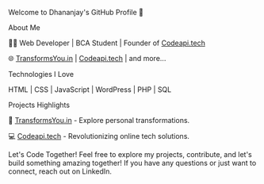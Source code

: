 Welcome to Dhananjay's GitHub Profile 👋

About Me

👨‍💻 Web Developer | BCA Student | Founder of [Codeapi.tech](https://codeapi.tech/)

🌐 [TransformsYou.in](https://www.transformsyou.in/) | [Codeapi.tech](https://codeapi.tech/) | and more...

Technologies I Love

HTML | CSS | JavaScript | WordPress | PHP | SQL 

Projects Highlights

🚀 [TransformsYou.in](https://www.transformsyou.in/) - Explore personal transformations.

💻 [Codeapi.tech](https://codeapi.tech/) - Revolutionizing online tech solutions.


Let's Code Together!
Feel free to explore my projects, contribute, and let's build something amazing together! If you have any questions or just want to connect, reach out on LinkedIn.
